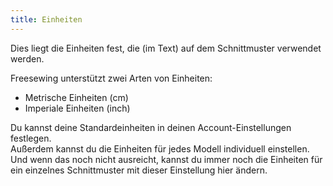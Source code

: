 ```yaml
---
title: Einheiten
---
```


Dies liegt die Einheiten fest, die (im Text) auf dem Schnittmuster verwendet werden.

Freesewing unterstützt zwei Arten von Einheiten:

-   Metrische Einheiten (cm)
-   Imperiale Einheiten (inch)

Du kannst deine Standardeinheiten in deinen Account-Einstellungen festlegen.\
Außerdem kannst du die Einheiten für jedes Modell individuell einstellen.\
Und wenn das noch nicht ausreicht, kannst du immer noch die Einheiten für ein einzelnes Schnittmuster mit dieser Einstellung hier ändern.
